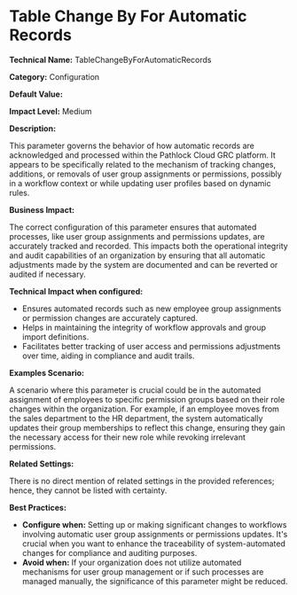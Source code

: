 # Table Change By For Automatic Records

**Technical Name:** TableChangeByForAutomaticRecords

**Category:** Configuration

**Default Value:**

**Impact Level:** Medium

**Description:**

This parameter governs the behavior of how automatic records are acknowledged and processed within the Pathlock Cloud GRC platform. It appears to be specifically related to the mechanism of tracking changes, additions, or removals of user group assignments or permissions, possibly in a workflow context or while updating user profiles based on dynamic rules.

**Business Impact:**

The correct configuration of this parameter ensures that automated processes, like user group assignments and permissions updates, are accurately tracked and recorded. This impacts both the operational integrity and audit capabilities of an organization by ensuring that all automatic adjustments made by the system are documented and can be reverted or audited if necessary.

**Technical Impact when configured:**

- Ensures automated records such as new employee group assignments or permission changes are accurately captured.
- Helps in maintaining the integrity of workflow approvals and group import definitions.
- Facilitates better tracking of user access and permissions adjustments over time, aiding in compliance and audit trails.

**Examples Scenario:**

A scenario where this parameter is crucial could be in the automated assignment of employees to specific permission groups based on their role changes within the organization. For example, if an employee moves from the sales department to the HR department, the system automatically updates their group memberships to reflect this change, ensuring they gain the necessary access for their new role while revoking irrelevant permissions.

**Related Settings:**

There is no direct mention of related settings in the provided references; hence, they cannot be listed with certainty.

**Best Practices:** 

- **Configure when:** Setting up or making significant changes to workflows involving automatic user group assignments or permissions updates. It's crucial when you want to enhance the traceability of system-automated changes for compliance and auditing purposes.
- **Avoid when:** If your organization does not utilize automated mechanisms for user group management or if such processes are managed manually, the significance of this parameter might be reduced.
